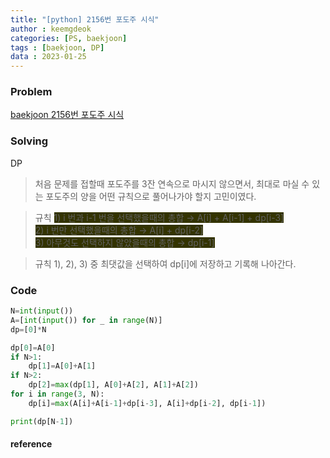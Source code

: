 ```yaml
---
title: "[python] 2156번 포도주 시식"
author : keemgdeok
categories: [PS, baekjoon]
tags : [baekjoon, DP]
data : 2023-01-25
---
```



### Problem
[baekjoon 2156번 포도주 시식](https://www.acmicpc.net/problem/2156)


### Solving
DP
> 처음 문제를 접할때 포도주를 3잔 연속으로 마시지 않으면서, 최대로 마실 수 있는 포도주의 양을 어떤 규칙으로 풀어나가야 할지 고민이였다.

>규칙
>  <span style="background-color:#333300">1\) i 번과 i-1 번을 선택했을때의 총합 → A[i] + A[i-1] + dp[i-3]</span>  
> <span style="background-color:#333300">2\) i 번만 선택했을때의 총합 → A[i] + dp[i-2]</span>  
> <span style="background-color:#333300">3\) 아무것도 선택하지 않았을때의 총합 → dp[i-1]</span>  

> 규칙 1\), 2\), 3\) 중 최댓값을 선택하여 dp[i]에 저장하고 기록해 나아간다.


### Code
```py
N=int(input())
A=[int(input()) for _ in range(N)]
dp=[0]*N

dp[0]=A[0]
if N>1:
    dp[1]=A[0]+A[1]
if N>2:
    dp[2]=max(dp[1], A[0]+A[2], A[1]+A[2])
for i in range(3, N):
    dp[i]=max(A[i]+A[i-1]+dp[i-3], A[i]+dp[i-2], dp[i-1])

print(dp[N-1])

```


#### reference

